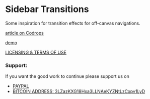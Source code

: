 
Sidebar Transitions
=========
Some inspiration for transition effects for off-canvas navigations.

[article on Codrops](http://tympanus.net/codrops/?p=16292)

[demo](http://tympanus.net/Development/SidebarTransitions/)

[LICENSING & TERMS OF USE](http://tympanus.net/codrops/licensing/)
### Support:

If you want the good work to continue please support us on

* [PAYPAL](https://www.paypal.me/ishandutta2007)
* [BITCOIN ADDRESS: 3LZazKXG18Hxa3LLNAeKYZNtLzCxpv1LyD](https://www.coinbase.com/join/5a8e4a045b02c403bc3a9c0c)
